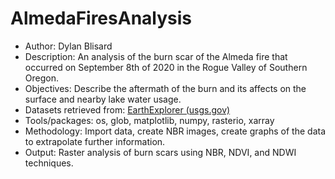# AlmedaFiresAnalysis

-   Author: Dylan Blisard
-   Description: An analysis of the burn scar of the Almeda fire that occurred on September 8th of 2020 in the Rogue Valley of Southern Oregon.
-   Objectives: Describe the aftermath of the burn and its affects on the surface and nearby lake water usage.
-   Datasets retrieved from: [EarthExplorer (usgs.gov)](https://earthexplorer.usgs.gov/)
-   Tools/packages: os, glob, matplotlib, numpy, rasterio, xarray
-   Methodology: Import data, create NBR images, create graphs of the data to extrapolate further information.
-   Output: Raster analysis of burn scars using NBR, NDVI, and NDWI techniques.
